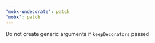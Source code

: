 ```yaml
---
"mobx-undecorate": patch
"mobx": patch
---
```


Do not create generic arguments if `keepDecorators` passed
